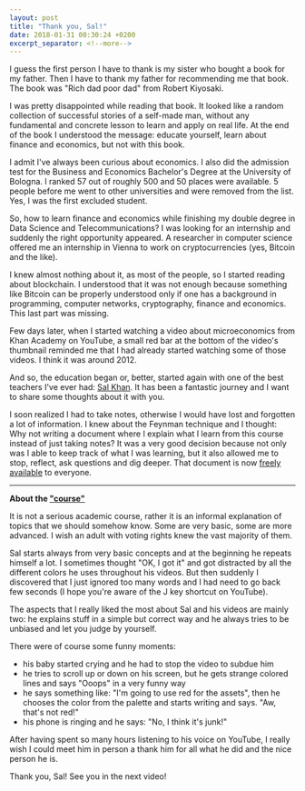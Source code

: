 ```yaml
---
layout: post
title: "Thank you, Sal!"
date: 2018-01-31 00:30:24 +0200
excerpt_separator: <!--more-->
---
```

<!-- <p>{{ page.date | date: "%B %e, %Y" }}</p> -->
I guess the first person I have to thank is my sister who bought a book for my father. Then I have to thank my father for recommending me that book. <!--more--> The book was "Rich dad poor dad" from Robert Kiyosaki. 

I was pretty disappointed while reading that book. It looked like a random collection of successful stories of a self-made man, without any fundamental and concrete lesson to learn and apply on real life. At the end of the book I understood the message: educate yourself, learn about finance and economics, but not with this book.

I admit I've always been curious about economics. I also did the admission test for the Business and Economics Bachelor's Degree at the University of Bologna. I ranked 57 out of roughly 500 and 50 places were available. 5 people before me went to other universities and were removed from the list. Yes, I was the first excluded student. 

So, how to learn finance and economics while finishing my double degree in Data Science and Telecommunications? I was looking for an internship and suddenly the right opportunity appeared. A researcher in computer science offered me an internship in Vienna to work on cryptocurrencies (yes, Bitcoin and the like). 

I knew almost nothing about it, as most of the people, so I started reading about blockchain. I understood that it was not enough because something like Bitcoin can be properly understood only if one has a background in programming, computer networks, cryptography, finance and economics. This last part was missing. 

Few days later, when I started watching a video about microeconomics from Khan Academy on YouTube, a small red bar at the bottom of the video's thumbnail reminded me that I had already started watching some of those videos. I think it was around 2012.

And so, the education began or, better, started again with one of the best teachers I've ever had: [Sal Khan](https://en.wikipedia.org/wiki/Sal_Khan).
It has been a fantastic journey and I want to share some thoughts about it with you.

I soon realized I had to take notes, otherwise I would have lost and forgotten a lot of information. 
I knew about the Feynman technique and I thought: Why not writing a document where I explain what I learn from this course instead of just taking notes?
It was a very good decision because not only was I able to keep track of what I was learning, but it also allowed me to stop, reflect, ask questions and dig deeper. That document is now [freely available](https://github.com/MatteoRomiti/Finance) to everyone.

<hr>

**About the ["course"](https://www.khanacademy.org/economics-finance-domain/core-finance)**

It is not a serious academic course, rather it is an informal explanation of topics that we should somehow know. Some are very basic, some are more advanced. I wish an adult with voting rights knew the vast majority of them.  

Sal starts always from very basic concepts and at the beginning he repeats himself a lot. I sometimes thought "OK, I got it" and got distracted by all the different colors he uses throughout his videos. But then suddenly I discovered that I just ignored too many words and I had need to go back few seconds (I hope you're aware of the J key shortcut on YouTube).

The aspects that I really liked the most about Sal and his videos are mainly two: he explains stuff in a simple but correct way and he always tries to be unbiased and let you judge by yourself. 

There were of course some funny moments:
- his baby started crying and he had to stop the video to subdue him
- he tries to scroll up or down on his screen, but he gets strange colored lines and says "Ooops" in a very funny way
- he says something like: "I'm going to use red for the assets", then he chooses the color from the palette and starts writing and says. "Aw, that's not red!"
- his phone is ringing and he says: "No, I think it's junk!"



After having spent so many hours listening to his voice on YouTube, I really wish I could meet him in person a thank him for all what he did and the nice person he is.

Thank you, Sal!
See you in the next video!

<!-- I really wish my father could understand English and look at his videos. -->